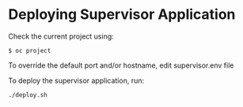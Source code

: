 # Deploying Supervisor Application

Check the current project using:

```
$ oc project
```

To override the default port and/or hostname, edit supervisor.env file

To deploy the supervisor application, run:

```
./deploy.sh
```
